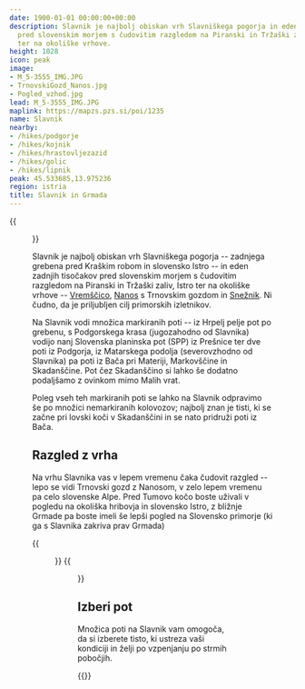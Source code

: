 ```yaml
---
date: 1900-01-01 00:00:00+00:00
description: Slavnik je najbolj obiskan vrh Slavniškega pogorja in eden zadnjih tisočakov
  pred slovenskim morjem s čudovitim razgledom na Piranski in Tržaški zaliv, Istro
  ter na okoliške vrhove.
height: 1028
icon: peak
image:
- M_5-3555_IMG.JPG
- TrnovskiGozd_Nanos.jpg
- Pogled_vzhod.jpg
lead: M_5-3555_IMG.JPG
maplink: https://mapzs.pzs.si/poi/1235
name: Slavnik
nearby:
- /hikes/podgorje
- /hikes/kojnik
- /hikes/hrastovljezazid
- /hikes/golic
- /hikes/lipnik
peak: 45.533685,13.975236
region: istria
title: Slavnik in Grmada
---
```

{{<figure src="M_5-3555_IMG.JPG">}}

Slavnik je najbolj obiskan vrh Slavniškega pogorja -- zadnjega grebena pred Kraškim robom in slovensko Istro -- in eden zadnjih tisočakov pred slovenskim morjem s čudovitim razgledom na Piranski in Tržaški zaliv, Istro ter na okoliške vrhove -- [Vremščico](../vremscica), [Nanos](../nanos) s Trnovskim gozdom in [Snežnik](../sneznik). Ni čudno, da je priljubljen cilj primorskih izletnikov.

Na Slavnik vodi množica markiranih poti -- iz Hrpelj pelje pot po grebenu, s Podgorskega krasa (jugozahodno od Slavnika) vodijo nanj Slovenska planinska pot (SPP) iz Prešnice ter dve poti iz Podgorja, iz Matarskega podolja (severovzhodno od Slavnika) pa poti iz Bača pri Materiji, Markovščine in Skadanščine. Pot čez Skadanščino si lahko še dodatno podaljšamo z ovinkom mimo Malih vrat.

Poleg vseh teh markiranih poti se lahko na Slavnik odpravimo še po množici nemarkiranih kolovozov; najbolj znan je tisti, ki se začne pri lovski koči v Skadanščini in se nato pridruži poti iz Bača.

## Razgled z vrha

Na vrhu Slavnika vas v lepem vremenu čaka čudovit razgled -- lepo se vidi Trnovski gozd z Nanosom, v zelo lepem vremenu pa celo slovenske Alpe. Pred Tumovo kočo boste uživali v pogledu na okoliška hribovja in slovensko Istro, z bližnje Grmade pa boste imeli še lepši pogled na Slovensko primorje (ki ga s Slavnika zakriva prav Grmada)

{{<figure src="TrnovskiGozd_Nanos.jpg" caption="Trnovski Gozd in Nanos, desno Vremščica">}}
{{<figure src="Pogled_vzhod.jpg" caption="Pogled proti vzhodu" caption-position="bottom">}}

## Izberi pot

Množica poti na Slavnik vam omogoča, da si izberete tisto, ki ustreza vaši kondiciji in želji po vzpenjanju po strmih pobočjih.

{{<multipath-hike-list>}}
